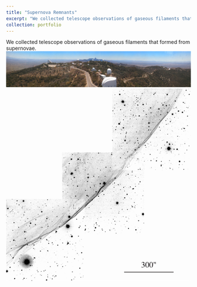 ```yaml
---
title: "Supernova Remnants"
excerpt: "We collected telescope observations of gaseous filaments that formed from supernovae.<br/><img src="/images/kitt-peak.jpg" width="450"/>"
collection: portfolio
---
```


We collected telescope observations of gaseous filaments that formed from supernovae.<br/><img src='/images/kitt-peak.jpg'>
<br/><img src='/images/snr_g70-0-21-5ed.jpg'>